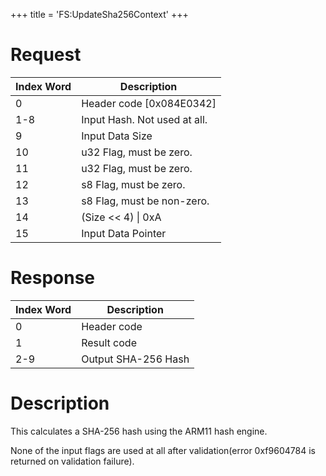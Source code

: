 +++
title = 'FS:UpdateSha256Context'
+++

# Request

| Index Word | Description                  |
|------------|------------------------------|
| 0          | Header code \[0x084E0342\]   |
| 1-8        | Input Hash. Not used at all. |
| 9          | Input Data Size              |
| 10         | u32 Flag, must be zero.      |
| 11         | u32 Flag, must be zero.      |
| 12         | s8 Flag, must be zero.       |
| 13         | s8 Flag, must be non-zero.   |
| 14         | (Size \<\< 4) \| 0xA         |
| 15         | Input Data Pointer           |

# Response

| Index Word | Description         |
|------------|---------------------|
| 0          | Header code         |
| 1          | Result code         |
| 2-9        | Output SHA-256 Hash |

# Description

This calculates a SHA-256 hash using the ARM11 hash engine.

None of the input flags are used at all after validation(error
0xf9604784 is returned on validation failure).
